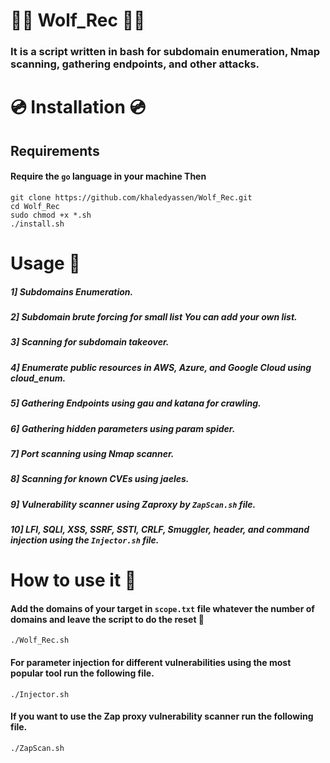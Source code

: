 # 🐺️🐺️ Wolf_Rec 🐺️🐺️

### It is a script written in bash for subdomain enumeration, Nmap scanning, gathering endpoints, and other attacks.

# 💿️ Installation 💿️ 

## Requirements 

#### Require the `go` language in your machine Then

```
git clone https://github.com/khaledyassen/Wolf_Rec.git
cd Wolf_Rec
sudo chmod +x *.sh
./install.sh
```

# Usage 🎯

##### 1] Subdomains Enumeration.

##### 2] Subdomain brute forcing for small list You can add your own list.

##### 3] Scanning for subdomain takeover.

##### 4] Enumerate public resources in AWS, Azure, and Google Cloud using cloud_enum.

##### 5] Gathering Endpoints using gau and katana for crawling.

##### 6] Gathering hidden parameters using param spider. 

##### 7] Port scanning using Nmap scanner.

##### 8] Scanning for known CVEs using jaeles.

##### 9] Vulnerability scanner using Zaproxy by `ZapScan.sh` file.

##### 10] LFI, SQLI, XSS, SSRF, SSTI, CRLF, Smuggler, header, and command injection using the `Injector.sh` file.  

# How to use it 🐺️

#### Add the domains of your target in `scope.txt` file whatever the number of domains and leave the script to do the reset 🐺️
```
./Wolf_Rec.sh
```

#### For parameter injection for different vulnerabilities using the most popular tool run the following file.
```
./Injector.sh 
```

#### If you want to use the Zap proxy vulnerability scanner run the following file.
```
./ZapScan.sh 
```
